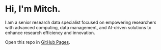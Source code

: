 # Hi, I'm Mitch. 

I am a senior research data specialist focused on empowering researchers with advanced computing, data management, and AI-driven solutions to enhance research efficiency and innovation.

Open this repo in [GitHub Pages](https://mitchellxh.github.io/). 

